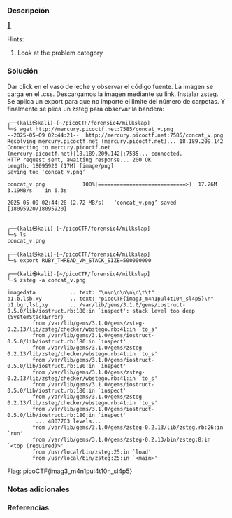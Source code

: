 ### Descripción
[🥛](http://mercury.picoctf.net:7585/)

Hints:
1. Look at the problem category

### Solución
Dar click en el vaso de leche y observar el código fuente.
La imagen se carga en el .css.
Descargamos la imagen mediante su link.
Instalar zsteg.
Se aplica un export para que no importe el limite del número de carpetas.
Y finalmente se plica un zsteg para observar la bandera:
```
┌──(kali㉿kali)-[~/picoCTF/forensic4/milkslap]
└─$ wget http://mercury.picoctf.net:7585/concat_v.png
--2025-05-09 02:44:21--  http://mercury.picoctf.net:7585/concat_v.png
Resolving mercury.picoctf.net (mercury.picoctf.net)... 18.189.209.142
Connecting to mercury.picoctf.net (mercury.picoctf.net)|18.189.209.142|:7585... connected.
HTTP request sent, awaiting response... 200 OK
Length: 18095920 (17M) [image/png]
Saving to: ‘concat_v.png’

concat_v.png            100%[============================>]  17.26M  3.19MB/s    in 6.3s    

2025-05-09 02:44:28 (2.72 MB/s) - ‘concat_v.png’ saved [18095920/18095920]

                                                                                             
┌──(kali㉿kali)-[~/picoCTF/forensic4/milkslap]
└─$ ls
concat_v.png
                                                                                             
┌──(kali㉿kali)-[~/picoCTF/forensic4/milkslap]
└─$ export RUBY_THREAD_VM_STACK_SIZE=500000000
                                                                                             
┌──(kali㉿kali)-[~/picoCTF/forensic4/milkslap]
└─$ zsteg -a concat_v.png 

imagedata           .. text: "\n\n\n\n\n\n\t\t"
b1,b,lsb,xy         .. text: "picoCTF{imag3_m4n1pul4t10n_sl4p5}\n"
b1,bgr,lsb,xy       .. /var/lib/gems/3.1.0/gems/iostruct-0.5.0/lib/iostruct.rb:180:in `inspect': stack level too deep (SystemStackError)
        from /var/lib/gems/3.1.0/gems/zsteg-0.2.13/lib/zsteg/checker/wbstego.rb:41:in `to_s'
        from /var/lib/gems/3.1.0/gems/iostruct-0.5.0/lib/iostruct.rb:180:in `inspect'
        from /var/lib/gems/3.1.0/gems/zsteg-0.2.13/lib/zsteg/checker/wbstego.rb:41:in `to_s'
        from /var/lib/gems/3.1.0/gems/iostruct-0.5.0/lib/iostruct.rb:180:in `inspect'
        from /var/lib/gems/3.1.0/gems/zsteg-0.2.13/lib/zsteg/checker/wbstego.rb:41:in `to_s'
        from /var/lib/gems/3.1.0/gems/iostruct-0.5.0/lib/iostruct.rb:180:in `inspect'
        from /var/lib/gems/3.1.0/gems/zsteg-0.2.13/lib/zsteg/checker/wbstego.rb:41:in `to_s'
        from /var/lib/gems/3.1.0/gems/iostruct-0.5.0/lib/iostruct.rb:180:in `inspect'
         ... 4807703 levels...
        from /var/lib/gems/3.1.0/gems/zsteg-0.2.13/lib/zsteg.rb:26:in `run'
        from /var/lib/gems/3.1.0/gems/zsteg-0.2.13/bin/zsteg:8:in `<top (required)>'
        from /usr/local/bin/zsteg:25:in `load'
        from /usr/local/bin/zsteg:25:in `<main>'
```

Flag:
picoCTF{imag3_m4n1pul4t10n_sl4p5}
### Notas adicionales


### Referencias
